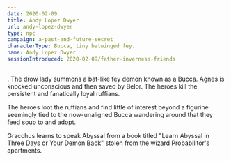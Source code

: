 ```yaml
---
date: 2020-02-09
title: Andy Lopez Dwyer
url: andy-lopez-dwyer
type: npc
campaign: a-past-and-future-secret
characterType: Bucca, tiny batwinged fey. 
name: Andy Lopez Dwyer
sessionIntroduced: 2020-02-09/father-inverness-friends
---
```


. The drow lady summons a bat-like fey demon known as a Bucca. Agnes is knocked unconscious and then saved by Belor. The heroes kill the persistent and fanatically loyal ruffians. 

The heroes loot the ruffians and find little of interest beyond a figurine seemingly tied to the now-unaligned Bucca wandering around that they feed soup to and adopt.

Gracchus learns to speak Abyssal from a book titled "Learn Abyssal in Three Days or Your Demon Back" stolen from the wizard Probabilitor's apartments.
